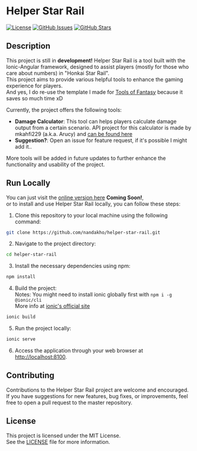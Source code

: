 # Helper Star Rail
[![License](https://img.shields.io/badge/license-MIT-blue.svg)](https://github.com/nandakho/helper-star-rail/blob/master/LICENSE)
[![GitHub Issues](https://img.shields.io/github/issues/nandakho/helper-star-rail.svg)](https://github.com/nandakho/helper-star-rail/issues)
[![GitHub Stars](https://img.shields.io/github/stars/nandakho/helper-star-rail.svg)](https://github.com/nandakho/helper-star-rail/stargazers)

## Description
This project is still in **development!**
Helper Star Rail is a tool built with the Ionic-Angular framework, designed to assist players \(mostly for those who care about numbers\) in \"Honkai Star Rail\".  
This project aims to provide various helpful tools to enhance the gaming experience for players.  
And yes, I do re-use the template I made for [Tools of Fantasy](https://github.com/nandakho/tools-of-fantasy) because it saves so much time xD  

Currently, the project offers the following tools:  
- **Damage Calculator**: This tool can helps players calculate damage output from a certain scenario.  API project for this calculator is made by mkahfi229 (a.k.a. Arucy) and [can be found here](https://github.com/mkahfi229/hsr-calculator)  
- **Suggestion?**: Open an issue for feature request, if it's possible I might add it..  

More tools will be added in future updates to further enhance the functionality and usability of the project.  

## Run Locally
You can just visit the [online version here](https://hsr.nandakho.my.id/) **Coming Soon!**,  
or to install and use Helper Star Rail locally, you can follow these steps:  
1. Clone this repository to your local machine using the following command:  
```bash
git clone https://github.com/nandakho/helper-star-rail.git
```
2. Navigate to the project directory:  
```bash
cd helper-star-rail
```
3. Install the necessary dependencies using npm:  
```bash
npm install
```
4. Build the project:  
Notes: You might need to install ionic globally first with `npm i -g @ionic/cli`  
More info at [ionic's official site](https://ionicframework.com/docs/intro/cli)
```bash
ionic build
```
5. Run the project locally:  
```bash
ionic serve
```
6. Access the application through your web browser at [http://localhost:8100](http://localhost:8100).

## Contributing
Contributions to the Helper Star Rail project are welcome and encouraged.  
If you have suggestions for new features, bug fixes, or improvements, feel free to open a pull request to the master repository.

## License
This project is licensed under the MIT License.  
See the [LICENSE](https://github.com/nandakho/helper-star-rail/blob/master/LICENSE) file for more information.